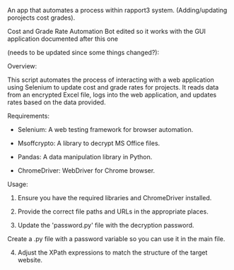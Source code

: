 An app that automates a process within rapport3 system. (Adding/updating porojects cost grades).

Cost and Grade Rate Automation Bot edited so it works with the GUI application documented after this one

(needs to be updated since some things changed?):

Overview:

This script automates the process of interacting with a web application using Selenium to update cost and grade rates for projects. It reads data from an encrypted Excel file, logs into the web application, and updates rates based on the data provided.

Requirements:

- Selenium: A web testing framework for browser automation.

- Msoffcrypto: A library to decrypt MS Office files.

- Pandas: A data manipulation library in Python.

- ChromeDriver: WebDriver for Chrome browser.

Usage:

1. Ensure you have the required libraries and ChromeDriver installed.

2. Provide the correct file paths and URLs in the appropriate places.

3. Update the 'password.py' file with the decryption password.

Create a .py file with a password variable so you can use it in the main file.

4. Adjust the XPath expressions to match the structure of the target website.
